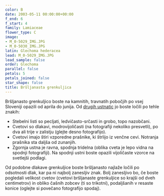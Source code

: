 ```yaml
---
color: B
date: 2003-05-11 00:00:00+00:00
f_end: 6
f_start: 4
family: Lamiaceae
flower_type: C
image:
- M_0-5029_IMG.JPG
- M_0-5030_IMG.JPG
latin: Glechoma hederacea
lead: M_0-5029_IMG.JPG
lead_sample: false
order: Glechoma
parallel: false
petals: 5
petals_joined: false
star_shape: false
title: Bršljanasta grenkuljica
---
```

Bršljanasto grenkuljico boste na kamnitih, travnatih pobočjih po vsej Sloveniji opazili od aprila do junija. Od [drugih ustnatic](../family/lamiaceae/) jo boste ločili po tehle znakih:

-   Stebelni listi so pecljati, ledvičasto-srčasti in grobo, topo nazobčani.
-   Cvetovi so dlakavi, modrovijoličasti (na fotografiji nekoliko presvetli), po dva ali trije v zalistju (glejte desno fotografijo).
-   Cvetovi imajo štiri vzporedne prašnike, ki štrlijo iz venčne cevi. Notranja prašnika sta daljša od zunanjih.
-   Zgornja ustna je ravna, spodnja tridelna (oblika cveta je lepo vidna na spodnji fotografiji). Na spodnji ustni boste opazili vijoličaste vzorce na svetlejši podlagi.

Od podobne dlakave grenkuljice boste bršljanasto najlaže ločili po odsotnosti dlak, kar pa ni najbolj zanesljiv znak. Bolj zanesljivo bo, če boste pogledali velikost cvetov (cvetovi bršljanaste grenkuljice so krajši od dveh centimetrov) in obliko čašnih zobcev (ti so trikotni), podaljšanih v resaste konice (oglejte si povečano fotografijo spodaj).
